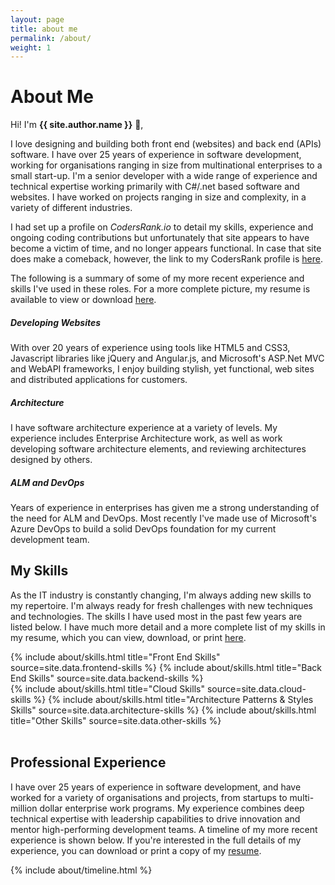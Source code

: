 ```yaml
---
layout: page
title: about me
permalink: /about/
weight: 1
---
```


<script src="https://unpkg.com/@codersrank/activity@0.9.14/codersrank-activity.min.js"></script>
<script src="https://unpkg.com/@codersrank/skills-chart@0.9.21/codersrank-skills-chart.min.js"></script>
<script src="https://unpkg.com/@codersrank/work-experience@0.9.8/codersrank-work-experience.min.js"></script>
<style>
    codersrank-work-experience {
        --date-font-size: 0;
    }
</style>

# **About Me**

Hi! I'm **{{ site.author.name }}** :wave:,<br>

I love designing and building both front end (websites) and back end (APIs) software. I have over 25 years of experience in software development, working for organisations ranging in size from multinational enterprises to a small start-up. I'm a senior developer with a wide range of experience and technical expertise working primarily with C#/.net based software and websites. I have worked on projects ranging in size and complexity, in a variety of different industries.

I had set up a profile on <i>CodersRank.io</i> to detail my skills, experience and ongoing coding contributions but unfortunately that site appears to have become a victim of time, and no longer appears functional. In case that site does make a comeback, however, the link to my CodersRank profile is <a href="https://profile.codersrank.io/user/marklnz">here</a>.

The following is a summary of some of my more recent experience and skills I've used in these roles. For a more complete picture, my resume is available to view or download <a href="/resume.pdf" target="_blank">here</a>.

<div class="row">
    <div class="col-lg-4 text-center wow animated fadeIn" data-wow-delay=".15s">
        <div class="project card">
            <div class="card-body text-themed">
                <h5 class="card-title"> 
                    <i class="fab fa-html5"></i>
                    Developing Websites
                </h5>
                <p>With over 20 years of experience using tools like HTML5 and CSS3, Javascript libraries like jQuery and Angular.js, and Microsoft's ASP.Net MVC and WebAPI frameworks, I enjoy building stylish, yet functional, web sites and distributed applications for customers.</p>
            </div>
        </div>
    </div>
    <div class="col-lg-4 text-center wow animated fadeIn" data-wow-delay=".3s">
        <div class="project card">
            <div class="card-body text-themed">
                <h5 class="card-title"> 
                    <i class="fas fa-sitemap"></i>
                    Architecture
                </h5>
                <p>I have software architecture experience at a variety of levels. My experience includes Enterprise Architecture work, as well as work developing software architecture elements, and reviewing architectures designed by others.</p>
            </div>
        </div>
    </div>
    <div class="col-lg-4 text-center wow animated fadeIn" data-wow-delay=".45s">
        <div class="project card">
            <div class="card-body text-themed">
                <h5 class="card-title"> 
                    <i class="fas fa-users-cog"></i>
                    ALM and DevOps
                </h5>
                <p>Years of experience in enterprises has given me a strong understanding of the need for ALM and DevOps. Most recently I've made use of Microsoft's Azure DevOps to build a solid DevOps foundation for my current development team.</p>
            </div>
        </div>
    </div>
</div>

## My Skills

As the IT industry is constantly changing, I'm always adding new skills to my repertoire. I'm always ready for fresh challenges with new techniques and technologies. The skills I have used most in the past few years are listed below. I have much more detail and a more complete list of my skills in my resume, which you can view, download, or print <a href="/resume.pdf" target="_blank">here</a>.

<div class="row">
{% include about/skills.html title="Front End Skills" source=site.data.frontend-skills %}
{% include about/skills.html title="Back End Skills" source=site.data.backend-skills %}
</div>
<div class="row">
{% include about/skills.html title="Cloud Skills" source=site.data.cloud-skills %}
{% include about/skills.html title="Architecture Patterns & Styles Skills" source=site.data.architecture-skills %}
{% include about/skills.html title="Other Skills" source=site.data.other-skills %}
</div>

<br />

## Professional Experience

I have over 25 years of experience in software development, and have worked for a variety of organisations and projects, from startups to multi-million dollar enterprise work programs. My experience combines deep technical expertise with leadership capabilities to drive innovation and mentor high-performing development teams. A timeline of my more recent experience is shown below. If you're interested in the full details of my experience, you can download or print a copy of my <a href="/resume.pdf" target="_blank">resume</a>.
<br />

<div class="row">
{% include about/timeline.html %}
</div>
